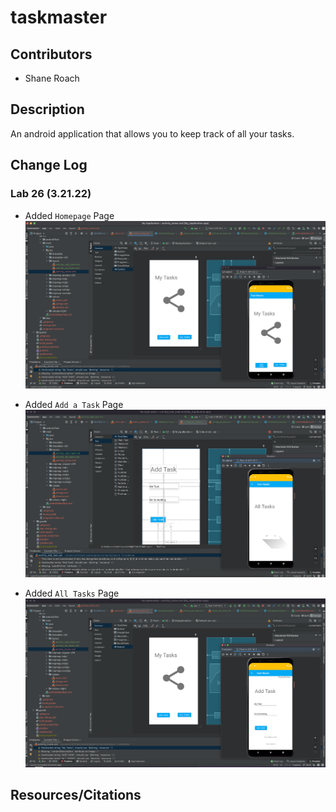 # taskmaster


## Contributors

- Shane Roach

## Description

An android application that allows you to keep track of all your tasks.



## Change Log



### Lab 26 (3.21.22)

- Added `Homepage` Page
![Homepage](/images/homepage_lab26.png)

- Added `Add a Task` Page
![All Tasks](/images/allTasks_lab26.png)

- Added `All Tasks` Page
![Add Tasks](/images/addTask_lab26.png)



## Resources/Citations